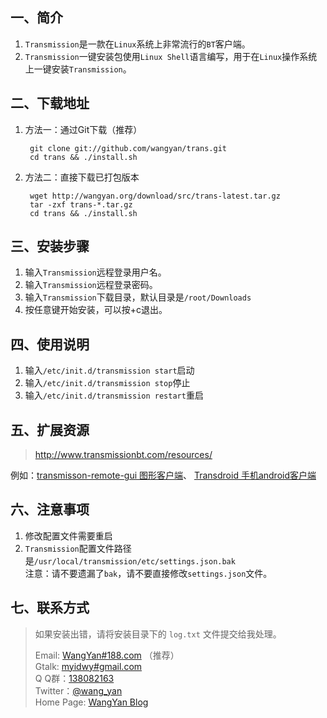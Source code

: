 ## 一、简介

1. `Transmission`是一款在`Linux`系统上非常流行的`BT`客户端。
2. `Transmission`一键安装包使用`Linux Shell`语言编写，用于在`Linux`操作系统上一键安装`Transmission`。

## 二、下载地址

1. 方法一：通过Git下载（推荐）

    	git clone git://github.com/wangyan/trans.git
    	cd trans && ./install.sh

2. 方法二：直接下载已打包版本

    	wget http://wangyan.org/download/src/trans-latest.tar.gz
    	tar -zxf trans-*.tar.gz
    	cd trans && ./install.sh

## 三、安装步骤

1. 输入`Transmission`远程登录用户名。
2. 输入`Transmission`远程登录密码。
3. 输入`Transmission`下载目录，默认目录是`/root/Downloads`
4. 按任意键开始安装，可以按+c退出。

## 四、使用说明

1. 输入`/etc/init.d/transmission start`启动
2. 输入`/etc/init.d/transmission stop`停止
3. 输入`/etc/init.d/transmission restart`重启

## 五、扩展资源

> http://www.transmissionbt.com/resources/

例如：[transmisson-remote-gui 图形客户端](http://code.google.com/p/transmisson-remote-gui/)、  [Transdroid 手机android客户端](http://www.transdroid.org/about/)

## 六、注意事项

1. 修改配置文件需要重启
2. `Transmission`配置文件路径是`/usr/local/transmission/etc/settings.json.bak`    
    注意：请不要遗漏了`bak`，请不要直接修改`settings.json`文件。

## 七、联系方式

> 如果安装出错，请将安装目录下的 `log.txt` 文件提交给我处理。   
>   
> Email: [WangYan#188.com](WangYan#188.com) （推荐）  
> Gtalk: [myidwy#gmail.com](myidwy#gmail.com)  
> Q Q群：[138082163](http://qun.qq.com/#jointhegroup/gid/138082163)  
> Twitter：[@wang_yan](https://twitter.com/wang_yan)  
> Home Page: [WangYan Blog](http://wangyan.org/blog)  

